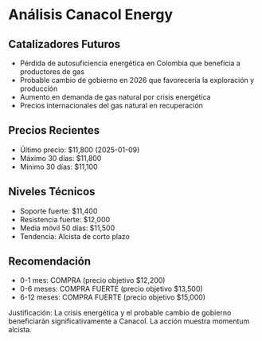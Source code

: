 # Análisis Canacol Energy

## Catalizadores Futuros
- Pérdida de autosuficiencia energética en Colombia que beneficia a productores de gas
- Probable cambio de gobierno en 2026 que favorecería la exploración y producción
- Aumento en demanda de gas natural por crisis energética
- Precios internacionales del gas natural en recuperación

## Precios Recientes
- Último precio: $11,800 (2025-01-09)
- Máximo 30 días: $11,800
- Mínimo 30 días: $11,100

## Niveles Técnicos
- Soporte fuerte: $11,400
- Resistencia fuerte: $12,000
- Media móvil 50 días: $11,500
- Tendencia: Alcista de corto plazo

## Recomendación
- 0-1 mes: COMPRA (precio objetivo $12,200)
- 0-6 meses: COMPRA FUERTE (precio objetivo $13,500)
- 6-12 meses: COMPRA FUERTE (precio objetivo $15,000)

Justificación: La crisis energética y el probable cambio de gobierno beneficiarán significativamente a Canacol. La acción muestra momentum alcista.

